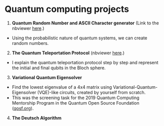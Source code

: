 # Quantum computing projects 

1. **Quantum Random Number and ASCII Character generator** (Link to the nbviewer [here](https://nbviewer.jupyter.org/github/victor-onofre/Quantum_Algorithms/blob/main/Quantum_Random_number_and_character.ipynb).)

- Using the probabilistic nature of quantum systems, we can create random numbers. 

2. **The Quantum Teleportation Protocol**  (nbviewer [here](https://nbviewer.jupyter.org/github/victor-onofre/Quantum_Algorithms/blob/main/Quantum_Teleportation.ipynb).)

- I explain the quantum teleportation protocol step by step and represent the initial and final qubits in the Bloch sphere.

3.  **Variational Quantum Eigensolver**

- Find the lowest eigenvalue of a 4x4 matrix using Variational-Quantum-Eigensolver (VQE)-like circuits, created by yourself from scratch.
- This was the screening task for the 2019 Quantum Computing Mentorship Program in the Quantum Open Source Foundation ([qosf.org](https://qosf.org/)).

4. **The Deutsch Algorithm**


